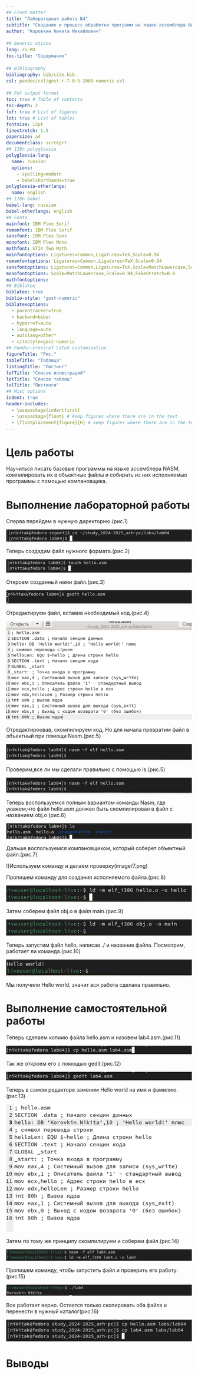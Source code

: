 ```yaml
---
## Front matter
title: "Лабораторная работа №4"
subtitle: "Создание и процесс обработки программ на языке ассемблера NASM"
author: "Коровкин Никита Михайлович"

## Generic otions
lang: ru-RU
toc-title: "Содержание"

## Bibliography
bibliography: bib/cite.bib
csl: pandoc/csl/gost-r-7-0-5-2008-numeric.csl

## Pdf output format
toc: true # Table of contents
toc-depth: 2
lof: true # List of figures
lot: true # List of tables
fontsize: 12pt
linestretch: 1.5
papersize: a4
documentclass: scrreprt
## I18n polyglossia
polyglossia-lang:
  name: russian
  options:
	- spelling=modern
	- babelshorthands=true
polyglossia-otherlangs:
  name: english
## I18n babel
babel-lang: russian
babel-otherlangs: english
## Fonts
mainfont: IBM Plex Serif
romanfont: IBM Plex Serif
sansfont: IBM Plex Sans
monofont: IBM Plex Mono
mathfont: STIX Two Math
mainfontoptions: Ligatures=Common,Ligatures=TeX,Scale=0.94
romanfontoptions: Ligatures=Common,Ligatures=TeX,Scale=0.94
sansfontoptions: Ligatures=Common,Ligatures=TeX,Scale=MatchLowercase,Scale=0.94
monofontoptions: Scale=MatchLowercase,Scale=0.94,FakeStretch=0.9
mathfontoptions:
## Biblatex
biblatex: true
biblio-style: "gost-numeric"
biblatexoptions:
  - parentracker=true
  - backend=biber
  - hyperref=auto
  - language=auto
  - autolang=other*
  - citestyle=gost-numeric
## Pandoc-crossref LaTeX customization
figureTitle: "Рис."
tableTitle: "Таблица"
listingTitle: "Листинг"
lofTitle: "Список иллюстраций"
lotTitle: "Список таблиц"
lolTitle: "Листинги"
## Misc options
indent: true
header-includes:
  - \usepackage{indentfirst}
  - \usepackage{float} # keep figures where there are in the text
  - \floatplacement{figure}{H} # keep figures where there are in the text
---
```


# Цель работы

Научиться писать базовые программы на языке ассемблера NASM, компилировать их в объектные файлы и собирать из них исполняемые программы с помощью компановщика.

# Выполнение лабораторной работы
Сперва перейдем в нужную директорию.(рис.1)

![Переход в каталог lab4](image/1.png)

Теперь создадим файл нужного формата.(рис.2)

![Создаем hello.asm](image/2.png)

Откроем созданный нами файл.(рис.3)

![Файл,открытый с помощью gedit](image/3.png)

Отредактируем файл, вставив необходимый код.(рис.4)

![Вставляем код для программы Hello World](image/4.png)

Отредактироовав, скомпилируем код, Но для начала превратим файл в объектный при помощи Nasm.(рис.5)

![Делаем файл объектным](image/5.png)

Проверим,все ли мы сделали правильно с помощью ls.(рис.5)

![Используенм ls](image/5.png)

Теперь воспользуемся полным вариантом команды  Nasm, где укажем,что файл hello.asm должен быть скомпилирован в файл с названием obj.o (рис.6)

![Используем полный вариант команды Nasm](image/6.png)

Дальше воспользуемся компановщиком, который соберет объектный файл.(рис.7)

![Используем команду и делаем проверку(image/7.png)

Пропишем команду для создания исполняемого файла.(рис.8)

![Создаем исполняемый файл](image/10.png)

Затем соберем файл obj.o в файл main.(рис.9)

![Собираем файл main](image/11.png)

Теперь запустим файл hello, написав ./ и название файла. Посмотрим, работает ли команда.(рис.10)

![Запуск файла](image/12.png)

Мы получили  Hello world, значит вся работа сделана правильно.

# Выполнение самостоятельной работы

Теперь сделаем копиию файла hello.asm  и назовем lab4.asm.(рис.11)

![Копируем файл](image/111.png)

Так же откроем его с помощью gedit.(рис.12)

![Открываем файл](image/122.png)

Теперь в самом редакторе заменим Hello world  на имя и фамилию.(рис.13)

![Редактируем файл](image/13.png)

Затем по тому же принципу скомпилируем и соберем файл.(рис.14)

![Компилируем и собираем нужный файл](image/14.png)

Пропишем команду, чтобы запустить файл и проверить его работу.(рис.15)

![Запуск файла](image/15.png)

Все работает верно. Остается только скопировать оба файла и перенести в нужный каталог(рис.16)

![Копируем файлы в нужный каталог](image/16.png)





# Выводы

